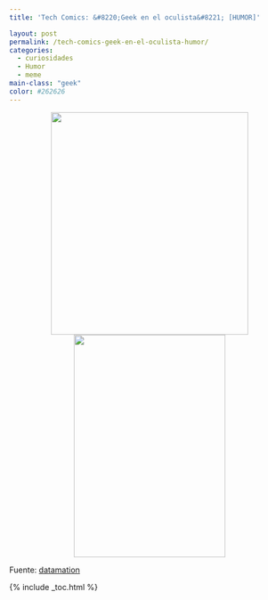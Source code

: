 ```yaml
---
title: 'Tech Comics: &#8220;Geek en el oculista&#8221; [HUMOR]'

layout: post
permalink: /tech-comics-geek-en-el-oculista-humor/
categories:
  - curiosidades
  - Humor
  - meme
main-class: "geek"
color: #262626
---
```

<div class="separator" style="clear: both; text-align: center;">
  <a href="https://2.bp.blogspot.com/-416se6qXRuw/Ttud2uYW22I/AAAAAAAAB5k/H23TdwAkINE/s1600/geek-eye-doctor.jpg" imageanchor="1" style="margin-left:1em; margin-right:1em"><img border="0" height="400" width="354" src="https://2.bp.blogspot.com/-416se6qXRuw/Ttud2uYW22I/AAAAAAAAB5k/H23TdwAkINE/s400/geek-eye-doctor.jpg" /></a>
</div>

<div class="separator" style="clear: both; text-align: center;">
  <a href="https://4.bp.blogspot.com/-aDZAPDuoBKU/Ttud2ouw0lI/AAAAAAAAB50/GfCp8cbiZSU/s1600/ultrabook.jpg" imageanchor="1" style="margin-left:1em; margin-right:1em"><img border="0" height="400" width="272" src="https://4.bp.blogspot.com/-aDZAPDuoBKU/Ttud2ouw0lI/AAAAAAAAB50/GfCp8cbiZSU/s400/ultrabook.jpg" /></a>
</div>

Fuente: <a target="_blank" href="http://www.datamation.com/news/tech-comics-geek-at-the-eye-doctor-1.html">datamation</a>



{% include _toc.html %}
